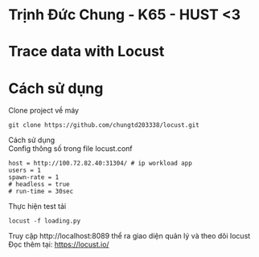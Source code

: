 # Trịnh Đức Chung - K65 - HUST <3
# Trace data with Locust #
# Cách sử dụng #
Clone project về máy
```console
git clone https://github.com/chungtd203338/locust.git
```
Cách sử dụng <br>
Config thông số trong file locust.conf
```
host = http://100.72.82.40:31304/ # ip workload app
users = 1
spawn-rate = 1
# headless = true
# run-time = 30sec
```
Thực hiện test tải
```console
locust -f loading.py
```
Truy cập http://localhost:8089 thể ra giao diện quản lý và theo dõi locust <br>
Đọc thêm tại: https://locust.io/
